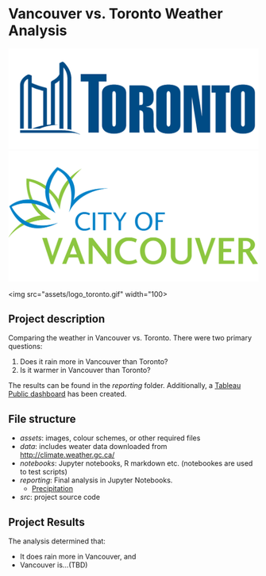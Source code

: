 # Vancouver vs. Toronto Weather Analysis
![](assets/logo_toronto.gif)
![](assets/logo_vancouver.png)

<img src="assets/logo_toronto.gif" width="100>

## Project description
Comparing the weather in Vancouver vs. Toronto. There were two primary questions:
1. Does it rain more in Vancouver than Toronto?
2. Is it warmer in Vancouver than Toronto?

The results can be found in the *reporting* folder. Additionally, a [Tableau Public dashboard](https://public.tableau.com/profile/sam.edwardes#!/vizhome/WeatherComparisonVancouvervs_Toronto/WeatherShowdown) has been created.

## File structure
- *assets*: images, colour schemes, or other required files
- *data*: includes weater data downloaded from http://climate.weather.gc.ca/
- *notebooks*: Jupyter notebooks, R markdown etc. (notebookes are used to test scripts)
- *reporting*: Final analysis in Jupyter Notebooks.
	- [Precipitation](https://github.com/SamEdwardes/Vancouver-Weather/blob/master/reporting/Statical%20Analysis%20of%20Rain%20(Vancouver%20vs.%20Toronto).ipynb)
- *src*: project source code


## Project Results
The analysis determined that:
- It does rain more in Vancouver, and
- Vancouver is...(TBD)